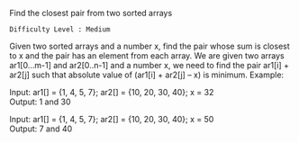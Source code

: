 Find the closest pair from two sorted arrays

    Difficulty Level : Medium

Given two sorted arrays and a number x, find the pair whose sum is closest to x and the pair has an element from each array. 
We are given two arrays ar1[0…m-1] and ar2[0..n-1] and a number x, we need to find the pair ar1[i] + ar2[j] such that absolute value of (ar1[i] + ar2[j] – x) is minimum.
Example: 

Input:  ar1[] = {1, 4, 5, 7};
        ar2[] = {10, 20, 30, 40};
        x = 32      
Output:  1 and 30

Input:  ar1[] = {1, 4, 5, 7};
        ar2[] = {10, 20, 30, 40};
        x = 50      
Output:  7 and 40

        